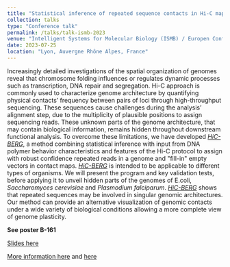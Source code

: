 ```yaml
---
title: "Statistical inference of repeated sequence contacts in Hi-C maps"
collection: talks
type: "Conference talk"
permalink: /talks/talk-ismb-2023
venue: "Intelligent Systems for Molecular Biology (ISMB) / Europen Conference on Computational Biology (ECCB) 2023"
date: 2023-07-25
location: "Lyon, Auvergne Rhône Alpes, France"
---
```


Increasingly detailed investigations of the spatial organization of genomes reveal that chromosome folding influences or regulates dynamic processes such as transcription, DNA repair and segregation. Hi-C approach is commonly used to characterize genome architecture by quantifying physical contacts’ frequency between pairs of loci through high-throughput sequencing. These sequences cause challenges during the analysis’ alignment step, due to the multiplicity of plausible positions to assign sequencing reads. These unknown parts of the genome architecture, that may contain biological information, remains hidden throughout downstream functional analysis. To overcome these limitations, we have developed [*HiC-BERG*](https://github.com/sebgra/hicberg), a method combining statistical inference with input from DNA polymer behavior characteristics and features of the Hi-C protocol to assign with robust confidence repeated reads in a genome and "fill-in" empty vectors in contact maps. [*HiC-BERG*](https://github.com/sebgra/hicberg) is intended to be applicable to different types of organisms. We will present the program and key validation tests, before applying it to unveil hidden parts of the genomes of E.coli, *Saccharomyces cerevisiae* and *Plasmodium falciparum*. [*HiC-BERG*](https://github.com/sebgra/hicberg) shows that repeated sequences may be involved in singular genomic architectures. Our method can provide an alternative visualization of genomic contacts under a wide variety of biological conditions allowing a more complete view of genome plasticity.

**See poster B-161**

[Slides here](../files/ISMB_2023_poster.pdf)

[More information here](https://www.sfbi.fr/blog/article/ismbeccb2023-special-session-bioinformatics-in-france) and [here](https://www.iscb.org/cms_addon/conferences/ismbeccb2023/posters.php?track=ssbif&session=B)

